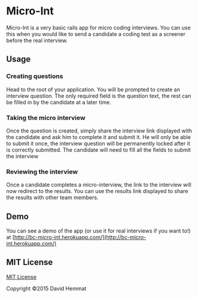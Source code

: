 # Micro-Int

Micro-Int is a very basic rails app for micro coding interviews. You can use this when you would like to send a candidate a coding test as a screener before the real interview. 

## Usage

### Creating questions
Head to the root of your application. You will be prompted to create an interview question. The only required field is the question text, the rest can be filled in by the candidate at a later time. 

### Taking the micro interview
Once the question is created, simply share the interview link displayed with the candidate and ask him to complete it and submit it. He will only be able to submit it once, the interview question will be permanently locked after it is correctly submitted. The candidate will need to fill all the fields to submit the interview

### Reviewing the interview
Once a candidate completes a micro-interview, the link to the interview will now redirect to the results. You can use the results link displayed to share the results with other team members. 

## Demo
You can see a demo of the app (or use it for real interviews if you want to!) at [http://bc-micro-int.herokuapp.com/](http://bc-micro-int.herokuapp.com/)

## MIT License

[MIT License](http://www.opensource.org/licenses/mit-license)

Copyright ©2015 David Hemmat
